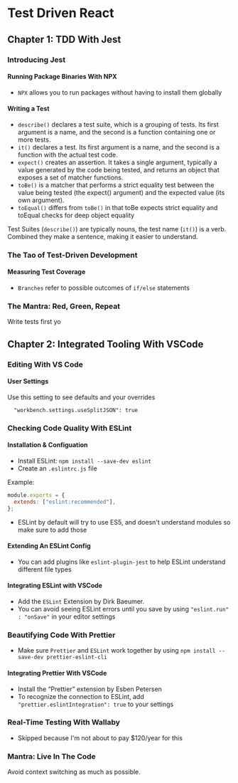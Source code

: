 # Test Driven React

## Chapter 1: TDD With Jest

### Introducing Jest

#### Running Package Binaries With NPX

- `NPX` allows you to run packages without having to install them globally

#### Writing a Test

- `describe()` declares a test suite, which is a grouping of tests. Its first argument is a name, and the second is a function containing one or more tests.
- `it()` declares a test. Its first argument is a name, and the second is a function with the actual test code.
- `expect()` creates an assertion. It takes a single argument, typically a value generated by the code being tested, and returns an object that exposes a set of matcher functions.
- `toBe()` is a matcher that performs a strict equality test between the value being tested (the expect() argument) and the expected value (its own argument).
- `toEqual()` differs from `toBe()` in that toBe expects strict equality and toEqual checks for deep object equality

Test Suites (`describe()`) are typically nouns, the test name (`it()`) is a verb. Combined they make a sentence, making it easier to understand.

### The Tao of Test-Driven Development

#### Measuring Test Coverage

- `Branches` refer to possible outcomes of `if/else` statements

### The Mantra: Red, Green, Repeat

Write tests first yo

## Chapter 2: Integrated Tooling With VSCode

### Editing With VS Code

#### User Settings

Use this setting to see defaults and your overrides

```
  "workbench.settings.useSplitJSON": true
```

### Checking Code Quality With ESLint

#### Installation & Configuation

- Install ESLint: `npm install --save-dev eslint`
- Create an `.eslintrc.js` file

Example:

```js
module.exports = {
  extends: ["eslint:recommended"],
};
```

- ESLint by default will try to use ES5, and doesn't understand modules so make sure to add those

#### Extending An ESLint Config

- You can add plugins like `eslint-plugin-jest` to help ESLint understand different file types

#### Integrating ESLint with VSCode

- Add the `ESLint` Extension by Dirk Baeumer.
- You can avoid seeing ESLint errors until you save by using `​"eslint.run"​: ​"onSave"` in your editor settings

### Beautifying Code With Prettier

- Make sure `Prettier` and `ESLint` work together by using `npm​​ ​​install​​ ​​--save-dev​​ ​​prettier-eslint-cli`

#### Integrating Prettier With VSCode

- Install the “Prettier” extension by Esben Petersen
- To recognize the connection to ESLint, add `"prettier.eslintIntegration"​: ​true​` to your settings

### Real-Time Testing With Wallaby

- Skipped because I'm not about to pay \$120/year for this

### Mantra: Live In The Code

Avoid context switching as much as possible.

